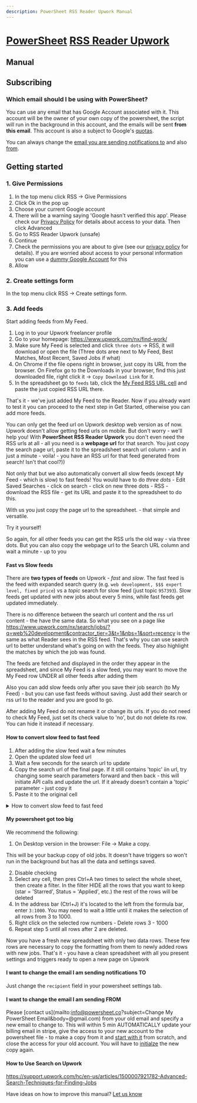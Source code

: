 ```yaml
---
description: PowerSheet RSS Reader Upwork Manual
---
```


# [PowerSheet](https://powersheet.co/) [RSS Reader Upwork](https://powersheet.co/rss-reader-upwork/)

## Manual

## Subscribing

### Which email should I be using with PowerSheet?

You can use any email that has Google Account associated with it. This account will be the owner of your own copy of the powersheet, the script will run in the background in this account, and the emails will be sent **from this email**. This account is also a subject to Google's [quotas](#quotas).

You can always change the [email you are sending notifications to](#i-want-to-change-the-email-i-am-receiving-notifications-to) and also [from](#i-want-to-change-the-email-i-am-sending-from).

## Getting started

### 1. Give Permissions

1. In the top menu click RSS -> Give Permissions
2. Click Ok in the pop up
3. Choose your current Google account
4. There will be a warning saying 'Google hasn't verified this app'. Please check our [Privacy Policy](https://powersheet.co/rss-reader-upwork/privacy-policy) for details about access to your data. Then click Advanced
5. Go to RSS Reader Upwork (unsafe)
6. Continue
7. Check the permissions you are about to give (see our [privacy policy](privacy-policy) for details). If you are worried about access to your personal information you can use a [dummy Google Account](#i-want-to-change-the-email-i-am-sending-from) for this
8. Allow

### 2. Create settings form

In the top menu click RSS -> Create settings form.


### 3. Add feeds

Start adding feeds from My Feed.

1. Log in to your Upwork freelancer profile
2. Go to your homepage: https://www.upwork.com/nx/find-work/
3. Make sure My Feed is selected and click `three dots` -> RSS, it will download or open the file
(Three dots aree next to My Feed, Best Matches, Most Recent, Saved Jobs if what)
4. On Chrome if the file opens right in browser, just copy its URL from the browser. On Firefox go to the Downloads in your browser, find this just downloaded file, right click it -> `Copy Download Link` for it.
5. In the spreadsheet go to `feeds` tab, click the [My Feed RSS URL cell](https://docs.google.com/spreadsheets/d/1IpDik02VkQMPb8nxAdkqDEVYXBzXbpbG3CiCA8arl50/edit#rangeid=991815201) and paste the just copied RSS URL there.

That's it - we've just added My Feed to the Reader. Now if you already want to test it you can proceed to the next step in Get Started, otherwise you can add more feeds.

You can only get the feed url on Upwork desktop web version as of now. Upwork doesn't allow getting feed urls on mobile. But don't worry - we'll help you!
With **PowerSheet RSS Reader Upwork** you don't even need the RSS urls at all - all you need is a **webpage url** for that search. You just copy the search page url, paste it to the spreadsheet search url column - and in just a minute - voila! - you have an RSS url for that feed generated from search! Isn't that cool?))

Not only that but we also automatically convert all slow feeds (except My Feed - which is slow) to fast feeds! You would have to do *three dots* - Edit Saved Searches - click on search - click on new three dots - RSS - download the RSS file - get its URL and paste it to the spreadsheet to do this.

With us you just copy the page url to the spreadsheet. - that simple and versatile.

Try it yourself!

So again, for all other feeds you can get the RSS urls the old way - via three dots. But you can also copy the webpage url to the Search URL column and wait a minute - up to you

#### Fast vs Slow feeds

There are **two types of feeds** on Upwork - *fast* and *slow*. The fast feed is the feed with expanded search query (e.g. `web development, $$$ expert level, fixed price`) vs a *topic* search for slow feed (just topic `957393`). Slow feeds get updated with new jobs about every 5 mins, while fast feeds get updated immediately.

There is no difference between the search url content and the rss url content - the have the same data. So what you see on a page like https://www.upwork.com/nx/search/jobs/?q=web%20development&contractor_tier=3&t=1&nbs=1&sort=recency is the same as what Reader sees in the RSS feed. That's why you can use search url to better understand what's going on with the feeds. They also highlight the matches by which the job was found.

The feeds are fetched and displayed in the order they appear in the spreadsheet, and since My Feed is a slow feed, you may want to move the My Feed row UNDER all other feeds after adding them

Also you can add slow feeds only after you save their job search (to My Feed) - but you can use fast feeds without saving. Just add their search or rss url to the reader and you are good to go.

After adding My Feed do not rename it or change its urls. If you do not need to check My Feed, just set its check value to 'no', but do not delete its row. You can hide it instead if necessary.

#### How to convert slow feed to fast feed

1. After adding the slow feed wait a few minutes
2. Open the updated slow feed url
3. Wait a few seconds for the search url to update
4. Copy the search url of the final page. If it still contains 'topic' iin url, try changing some search parameters forward and then back - this will initiate API calls and update the url. If it already doesn't contain a 'topic' parameter - just copy it
5. Paste it to the original cell



<details>
  
<summary>How to convert slow feed to fast feed</summary>

1. After adding the slow feed wait a few minutes
2. Open the updated slow feed url
3. Wait a few seconds for the search url to update
4. Copy the search url of the final page. If it still contains 'topic' iin url, try changing some search parameters forward and then back - this will initiate API calls and update the url. If it already doesn't contain a 'topic' parameter - just copy it
5. Paste it to the original cell

</details>


#### My powersheet got too big
We recommend the following:
1. On Desktop version in the browser: File -> Make a copy.

This will be your backup copy of old jobs. It doesn't have triggers so won't run in the background but has all the data and settings saved.

2. Disable checking
3. Select any cell, then pres Ctrl+A two times to select the whole sheet, then create a filter. In the filter HIDE all the rows that you want to keep (star = 'Starred', Status = 'Applied', etc.) the rest of the rows will be deleted
4. In the address bar (Ctrl+J) it's located to the left from the formula bar, enter `3:1000`. You may need to wait a little until it makes the selection of all rows from 3 to 1000.
5. Right click on the selected row  numbers - Delete rows 3 - 1000
6. Repeat step 5 until all rows after 2 are deleted.

Now you have a fresh new spreadsheet with only two data rows. These few rows are necessary to copy the formatting from them to newly added rows with new jobs.
That's it - you have a clean spreadsheet with all you present settings and triggers ready to open a new page on Upwork

#### I want to change the email I am sending notifications TO
Just change the `recipient` field in your powersheet settings tab.

#### I want to change the email I am sending FROM
Please [contact us](mailto:info@powersheet.co?subject=Change My PowerSheet Email&body=<your new email>@gmail.com) from your old email and specify a new email to change to. This will within 5 min AUTOMATICALLY update your billing email in stripe, give the access to your new account to the powersheet file - to make a copy from it and [start with it](#getting-started) from scratch, and close the access for your old account. You will have to [initialze](#getting-started) the new copy again.

#### How to Use Search on Upwork

https://support.upwork.com/hc/en-us/articles/1500007921782-Advanced-Search-Techniques-for-Finding-Jobs


Have ideas on how to improve this manual? [Let us know](mailto:powersheetco@gmail.com)
